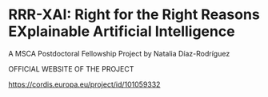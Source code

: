 # RRR-XAI: Right for the Right Reasons EXplainable Artificial Intelligence
A MSCA Postdoctoral Fellowship Project by Natalia Díaz-Rodríguez



OFFICIAL WEBSITE OF THE PROJECT

https://cordis.europa.eu/project/id/101059332
